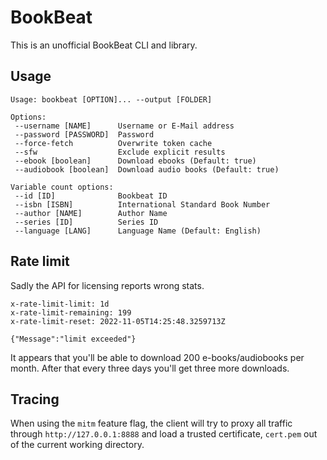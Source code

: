 # BookBeat
This is an unofficial BookBeat CLI and library.

## Usage
```
Usage: bookbeat [OPTION]... --output [FOLDER]

Options:
 --username [NAME]      Username or E-Mail address
 --password [PASSWORD]  Password
 --force-fetch          Overwrite token cache
 --sfw                  Exclude explicit results
 --ebook [boolean]      Download ebooks (Default: true)
 --audiobook [boolean]  Download audio books (Default: true)

Variable count options:
 --id [ID]              Bookbeat ID
 --isbn [ISBN]          International Standard Book Number
 --author [NAME]        Author Name
 --series [ID]          Series ID
 --language [LANG]      Language Name (Default: English)
```

## Rate limit
Sadly the API for licensing reports wrong stats.

```
x-rate-limit-limit: 1d
x-rate-limit-remaining: 199
x-rate-limit-reset: 2022-11-05T14:25:48.3259713Z

{"Message":"limit exceeded"}
```

It appears that you'll be able to download 200 e-books/audiobooks per month. After that every three days you'll get three more downloads.

## Tracing
When using the `mitm` feature flag, the client will try to proxy all traffic through `http://127.0.0.1:8888` and load a trusted certificate, `cert.pem` out of the current working directory.
